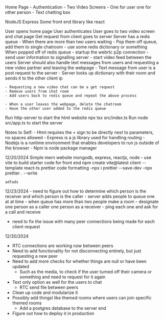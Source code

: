Home Page - Authentication - Two Video Screens - One for user one for other person - Text chatting box

NodeJS
Express
Some front end library like react

User opens home page
User authenticates
User goes to two video screen and chat page
Get request from client goes to server
Server has a redis queue - When there are more than two users waiting - Pop them off queue, add them to single chatroom - use some redis dictionary or something
When popped off of redis queue - startup the webrtc p2p connection - send user information to signalling server - start video feed between the users
Server should also handle text messages from users and requesting a new video partner and leaving the webpage - Text message from user is a post request to the server - Server looks up dictionary with their room and sends it to the other client ip

    - Requesting a new video chat can be a get request
    - Remove users from chat room
    - Add users back to redis queue and repeat the above process

    - When a user leaves the webpage, delete the chatroom
    - Have the other user added to the redis queue

Run http-server to start the html website
npx tsx src/index.ts
Run node src/app.ts to start the server

Notes to Self: - Html requires the = sign to be directly next to parameters, no spaces allowed - Express is a js library used for handling routing - Nodejs is a runtime environment that enables developers to run js outside of the browser - Npm is node package manager

12/20/2024
Simple mern website
mongodb, express, reactjs, node - use vite to build starter code for front end
npm create vite@latest client --template react-ts
prettier code formatting
-npx i prettier --save-dev
-npx prettier . --write

    adfads

12/23/2024 - need to figure out how to determine which person is the receiver and which person is the caller - server adds people to queue one at at time - when queue has more than two people make a room - designate one person as a caller one person as a receiver - ping each one and ask for a call and receive

- need to fix the issue with many peer connections being made for each client request

12/30/2024

- RTC connections are working now between peers
- Need to add functionality for not disconnecting entirely, but just requesting a new peer
- Need to add more checks for whether things are null or have been updated
  - Such as the media, to check if the user turned off their camera or something and need to request for it again
- Text only option as well for the users to chat
  - RTC send file between peers
- Clean up code and modularize it
- Possibly add thingsl like themed rooms where users can join specific themed rooms
  - Add a postgres database to the server end
- Figure out how to deploy it in production
